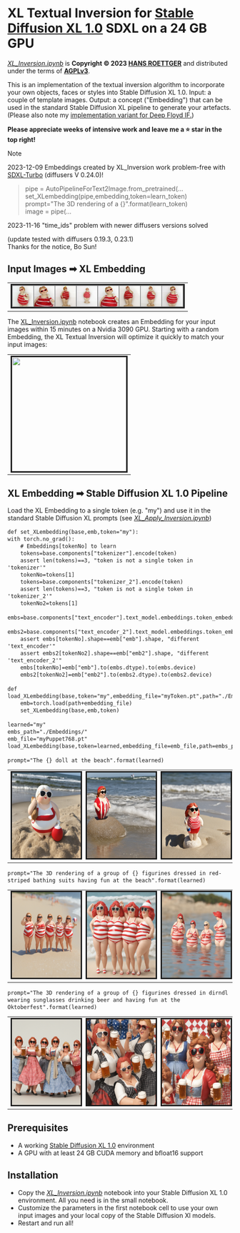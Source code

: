 # XL Textual Inversion for [Stable Diffusion XL 1.0](https://huggingface.co/stabilityai/stable-diffusion-xl-base-1.0) SDXL on a 24 GB GPU
[*XL_Inversion.ipynb*](./XL_Inversion.ipynb) is **Copyright © 2023 [HANS ROETTGER](mailto:oss.roettger@posteo.org)** and distributed under the terms of **[AGPLv3](https://www.gnu.org/licenses/agpl-3.0.html)**.  

This is an implementation of the textual inversion algorithm to incorporate your own objects, faces or styles into Stable Diffusion XL 1.0.
Input: a couple of template images. Output: a concept ("Embedding") that can be used in the standard Stable Diffusion XL pipeline to generate your artefacts. (Please also note my [implementation variant for Deep Floyd IF.](https://github.com/oss-roettger/T5-Textual-Inversion))

**Please appreciate weeks of intensive work and leave me a ⭐ star in the top right!**

> [!NOTE]
> 2023-12-09
> Embeddings created by XL_Inversion work problem-free with [SDXL-Turbo](https://huggingface.co/stabilityai/sdxl-turbo) (diffusers V 0.24.0)!  
> > pipe = AutoPipelineForText2Image.from_pretrained(...  
> > set_XLembedding(pipe,embedding,token=learn_token)  
> > prompt="The 3D rendering of a {}".format(learn_token)  
> > image = pipe(...
>   
> 2023-11-16
> "time_ids" problem with newer diffusers versions solved
> 
> (update tested with diffusers 0.19.3, 0.23.1)    
> Thanks for the notice, Bo Sun!


## Input Images ➡ XL Embedding

<table style="width: 100%">
<tr>
    <td colspan=2><img src="./Samples/input.png" alt="" width=384 border=3></img></td>
    </tr>
</table>

The [XL_Inversion.ipynb](./XL_Inversion.ipynb) notebook creates an Embedding for your input images within 15 minutes on a Nvidia 3090 GPU. Starting with a random Embedding, the XL Textual Inversion will optimize it quickly to match your input images:  


<table style="width: 100%">
<tr>
    <td colspan=2><img src="./Samples/myPuppet768.gif" alt="" height=256 width=256 border=3></img></td>
    </tr>
</table>


## XL Embedding ➡ Stable Diffusion XL 1.0 Pipeline
Load the XL Embedding to a single token (e.g. "my") and use it in the standard Stable Diffusion XL prompts (see [*XL_Apply_Inversion.ipynb*](./XL_Apply_Inversion.ipynb))  

    def set_XLembedding(base,emb,token="my"):
    with torch.no_grad():            
        # Embeddings[tokenNo] to learn
        tokens=base.components["tokenizer"].encode(token)
        assert len(tokens)==3, "token is not a single token in 'tokenizer'"
        tokenNo=tokens[1]
        tokens=base.components["tokenizer_2"].encode(token)
        assert len(tokens)==3, "token is not a single token in 'tokenizer_2'"
        tokenNo2=tokens[1]
        embs=base.components["text_encoder"].text_model.embeddings.token_embedding.weight
        embs2=base.components["text_encoder_2"].text_model.embeddings.token_embedding.weight
        assert embs[tokenNo].shape==emb["emb"].shape, "different 'text_encoder'"
        assert embs2[tokenNo2].shape==emb["emb2"].shape, "different 'text_encoder_2'"
        embs[tokenNo]=emb["emb"].to(embs.dtype).to(embs.device)
        embs2[tokenNo2]=emb["emb2"].to(embs2.dtype).to(embs2.device)

    def load_XLembedding(base,token="my",embedding_file="myToken.pt",path="./Embeddings/"):
        emb=torch.load(path+embedding_file)
        set_XLembedding(base,emb,token)  
    
    learned="my"
    embs_path="./Embeddings/"
    emb_file="myPuppet768.pt"
    load_XLembedding(base,token=learned,embedding_file=emb_file,path=embs_path)
    
    prompt="The {} doll at the beach".format(learned)

<table style="width: 100%">
<tr>
    <td colspan=2><img src="./Samples/20.png" alt="" height=192 width=192 border=3></img></td>
    <td colspan=2><img src="./Samples/30.png" alt="" height=192 width=192 border=3></img></td>
    <td colspan=2><img src="./Samples/40.png" alt="" height=192 width=192 border=3></img></td>
    </tr>
</table>

    prompt="The 3D rendering of a group of {} figurines dressed in red-striped bathing suits having fun at the beach".format(learned)


<table style="width: 100%">
<tr>
    <td colspan=2><img src="./Samples/1.png" alt="" height=192 width=192 border=3></img></td>
    <td colspan=2><img src="./Samples/8.png" alt="" height=192 width=192 border=3></img></td>
    <td colspan=2><img src="./Samples/9.png" alt="" height=192 width=192 border=3></img></td>
    </tr>
</table>

    prompt="The 3D rendering of a group of {} figurines dressed in dirndl wearing sunglasses drinking beer and having fun at the Oktoberfest".format(learned)

<table style="width: 100%">
<tr>
    <td colspan=2><img src="./Samples/45.png" alt="" height=192 width=192 border=3></img></td>
    <td colspan=2><img src="./Samples/75.png" alt="" height=192 width=192 border=3></img></td>
    <td colspan=2><img src="./Samples/90.png" alt="" height=192 width=192 border=3></img></td>
    </tr>
</table>

    

## Prerequisites
* A working  [Stable Diffusion XL 1.0](https://huggingface.co/stabilityai/stable-diffusion-xl-base-1.0) environment
* A GPU with at least 24 GB CUDA memory and bfloat16 support

## Installation
* Copy the [*XL_Inversion.ipynb*](./XL_Inversion.ipynb) notebook into your Stable Diffusion XL 1.0 environment. All you need is in the small notebook.
* Customize the parameters in the first notebook cell to use your own input images and your local copy of the Stable Diffusion Xl models.
* Restart and run all!
